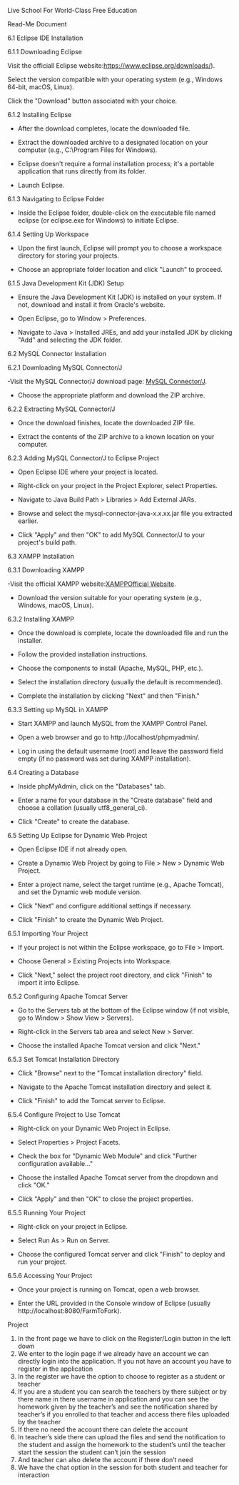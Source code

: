 Live School For World-Class Free Education 

Read-Me Document

6.1 Eclipse IDE Installation

6.1.1 Downloading Eclipse

Visit the officiall Eclipse website:https://www.eclipse.org/downloads/).


Select the version compatible with your operating system (e.g., Windows 64-bit, macOS, Linux).

Click the "Download" button associated with your choice.

6.1.2 Installing Eclipse

 - After the download completes, locate the downloaded file.
	
 - Extract the downloaded archive to a designated location on your computer (e.g., C:\Program Files for Windows).
	
 - Eclipse doesn't require a formal installation process; it's a portable application that runs directly from its folder.
	
 - Launch Eclipse.

6.1.3 Navigating to Eclipse Folder
	
 - Inside the Eclipse folder, double-click on the executable file named eclipse (or eclipse.exe for Windows) to initiate Eclipse.


 6.1.4 Setting Up Workspace

 - Upon the first launch, Eclipse will prompt you to choose a workspace directory for storing your projects.

 - Choose an appropriate folder location and click "Launch" to proceed.

6.1.5 Java Development Kit (JDK) Setup

 - Ensure the Java Development Kit (JDK) is installed on your system. If not, download and install it from Oracle's website.
	
 - Open Eclipse, go to Window > Preferences.
	
 - Navigate to Java > Installed JREs, and add your installed JDK by clicking "Add" and selecting the JDK folder.

6.2 MySQL Connector Installation

6.2.1 Downloading MySQL Connector/J
	
 -Visit the MySQL Connector/J download page: [MySQL Connector/J](https://dev.mysql.com/downloads/connector/j/).
	
 - Choose the appropriate platform and download the ZIP archive.


6.2.2 Extracting MySQL Connector/J

 - Once the download finishes, locate the downloaded ZIP file.
	
 - Extract the contents of the ZIP archive to a known location on your computer.


6.2.3 Adding MySQL Connector/J to Eclipse Project

 - Open Eclipse IDE where your project is located.
	
 - Right-click on your project in the Project Explorer, select Properties.
	
 - Navigate to Java Build Path > Libraries > Add External JARs.
	
 - Browse and select the mysql-connector-java-x.x.xx.jar file you extracted earlier.
	
 - Click "Apply" and then "OK" to add MySQL Connector/J to your project's build path.

6.3 XAMPP Installation

6.3.1 Downloading XAMPP
	
 -Visit the official XAMPP website:[XAMPPOfficial Website](https://www.apachefriends.org/index.html).
	
 - Download the version suitable for your operating system (e.g., Windows, macOS, Linux).


6.3.2 Installing XAMPP

 - Once the download is complete, locate the downloaded file and run the installer.
	
 - Follow the provided installation instructions.
	
 - Choose the components to install (Apache, MySQL, PHP, etc.).
	
 - Select the installation directory (usually the default is recommended).
	
 - Complete the installation by clicking "Next" and then "Finish."

6.3.3 Setting up MySQL in XAMPP
	
 - Start XAMPP and launch MySQL from the XAMPP Control Panel.
	
 - Open a web browser and go to http://localhost/phpmyadmin/.
	
 - Log in using the default username (root) and leave the password field empty (if no password was set during XAMPP installation).

6.4 Creating a Database

 - Inside phpMyAdmin, click on the "Databases" tab.
	
 - Enter a name for your database in the "Create database" field and choose a collation (usually utf8_general_ci).
	
 - Click "Create" to create the database.

6.5 Setting Up Eclipse for Dynamic Web Project
	
 - Open Eclipse IDE if not already open.
	
 - Create a Dynamic Web Project by going to File > New > Dynamic Web Project.
	
 - Enter a project name, select the target runtime (e.g., Apache Tomcat), and set the Dynamic web module version.
	
 - Click "Next" and configure additional settings if necessary.
	
 - Click "Finish" to create the Dynamic Web Project.

6.5.1 Importing Your Project
	
 - If your project is not within the Eclipse workspace, go to File > Import.
	
 - Choose General > Existing Projects into Workspace.
	
 - Click "Next," select the project root directory, and click "Finish" to import it into Eclipse.

6.5.2 Configuring Apache Tomcat Server

 - Go to the Servers tab at the bottom of the Eclipse window (if not visible, go to Window > Show View > Servers).
	
 - Right-click in the Servers tab area and select New > Server.
	
 - Choose the installed Apache Tomcat version and click "Next."

6.5.3 Set Tomcat Installation Directory
	
 - Click "Browse" next to the "Tomcat installation directory" field.
	
 - Navigate to the Apache Tomcat installation directory and select it.
	
 - Click "Finish" to add the Tomcat server to Eclipse.

6.5.4 Configure Project to Use Tomcat
	
 - Right-click on your Dynamic Web Project in Eclipse.
	
 - Select Properties > Project Facets.
	
 - Check the box for "Dynamic Web Module" and click "Further configuration available..."
	
 - Choose the installed Apache Tomcat server from the dropdown and click "OK."
	
 - Click "Apply" and then "OK" to close the project properties.

6.5.5 Running Your Project

 - Right-click on your project in Eclipse.
	
 - Select Run As > Run on Server.
	
 - Choose the configured Tomcat server and click "Finish" to deploy and run your project.

6.5.6 Accessing Your Project
	
 - Once your project is running on Tomcat, open a web browser.

 - Enter the URL provided in the Console window of Eclipse (usually http://localhost:8080/FarmToFork).

Project
1.	In the front page we have to click on the Register/Login button in the left down
2.	We enter to the login page if we already have an account we can directly login into the application. If you not have an account you have to register in the application 
3.	In the register we have the option to choose to register as a student or teacher 
4.	If you are a student you can search the teachers by there subject or by there name in there username in application  and you can see the homework given by the teacher’s and see the notification shared by teacher’s if you enrolled to that teacher and access there files uploaded by the teacher
5.	If there no need the account there can delete the account 
6.	In teacher’s side there can upload the files and send the notification to the student and assign the homework to the student’s until the teacher start the session the student can’t join the session 
7.	And teacher can also delete the account if there don’t need
8.	We have the chat option in the session for both student and teacher for interaction

